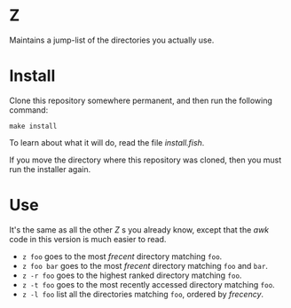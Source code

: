 # Z

Maintains a jump-list of the directories you actually use.

# Install

Clone this repository somewhere permanent, and then run the following command:
```
make install
```
To learn about what it will do, read the file _install.fish_.

If you move the directory where this repository was cloned, then you must run the installer again.

# Use

It's the same as all the other _Z_ s you already know, except that the _awk_ code in this version is much easier to read.

* `z foo` goes to the most _frecent_ directory matching `foo`.
* `z foo bar` goes to the most _frecent_ directory matching `foo` and `bar`.
* `z -r foo` goes to the highest ranked directory matching `foo`.
* `z -t foo` goes to the most recently accessed directory matching `foo`.
* `z -l foo` list all the directories matching `foo`, ordered by _frecency_.
